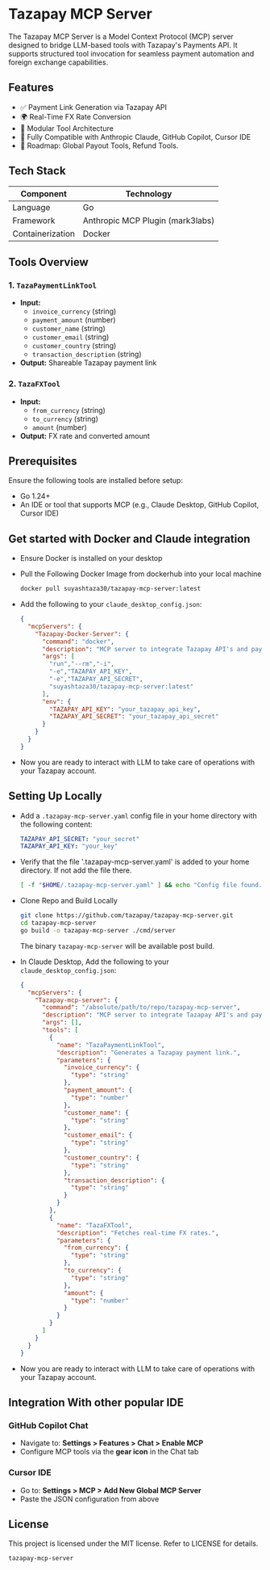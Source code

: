 # Tazapay MCP Server

The Tazapay MCP Server is a Model Context Protocol (MCP) server designed to bridge LLM-based tools with Tazapay's Payments API. It supports structured tool invocation for seamless payment automation and foreign exchange capabilities.

## Features

* ✅ Payment Link Generation via Tazapay API
* 🌍 Real-Time FX Rate Conversion
* 🧩 Modular Tool Architecture
* 🔗 Fully Compatible with Anthropic Claude, GitHub Copilot, Cursor IDE
* 📝 Roadmap: Global Payout Tools, Refund Tools.

## Tech Stack

| Component | Technology |
|-----------|------------|
| Language | Go |
| Framework | Anthropic MCP Plugin (mark3labs) |
| Containerization | Docker |

## Tools Overview

### 1. `TazaPaymentLinkTool`
* **Input:**
   * `invoice_currency` (string)
   * `payment_amount` (number)
   * `customer_name` (string)
   * `customer_email` (string)
   * `customer_country` (string)
   * `transaction_description` (string)
* **Output:** Shareable Tazapay payment link

### 2. `TazaFXTool`
* **Input:**
   * `from_currency` (string)
   * `to_currency` (string)
   * `amount` (number)
* **Output:** FX rate and converted amount

## Prerequisites

Ensure the following tools are installed before setup:

* Go 1.24+
* An IDE or tool that supports MCP (e.g., Claude Desktop, GitHub Copilot, Cursor IDE)

## Get started with Docker and Claude integration

- Ensure Docker is installed on your desktop
  
- Pull the Following Docker Image from dockerhub into your local machine
  ```bash
  docker pull suyashtaza30/tazapay-mcp-server:latest
  ```

- Add the following to your `claude_desktop_config.json`:
   ```json
   {
     "mcpServers": {
       "Tazapay-Docker-Server": {
         "command": "docker",
         "description": "MCP server to integrate Tazapay API's and payments solutions.",
         "args": [
           "run","--rm","-i",
           "-e","TAZAPAY_API_KEY",
           "-e","TAZAPAY_API_SECRET",
           "suyashtaza30/tazapay-mcp-server:latest"
         ],
         "env": {
           "TAZAPAY_API_KEY": "your_tazapay_api_key",
           "TAZAPAY_API_SECRET": "your_tazapay_api_secret"
         }
       }
     }
   }
   ```
- Now you are ready to interact with LLM to take care of operations with your Tazapay account.

## Setting Up Locally 

* Add a `.tazapay-mcp-server.yaml` config file in your home directory with the following content:

   ```yaml
   TAZAPAY_API_SECRET: "your_secret"
   TAZAPAY_API_KEY: "your_key"
   ```
   
- Verify that the file '.tazapay-mcp-server.yaml' is added to your home directory. If not add the file there.
  ```bash
  [ -f "$HOME/.tazapay-mcp-server.yaml" ] && echo "Config file found." || echo "Config file missing at $HOME/.tazapay-mcp-server.yaml"
  ```
- Clone Repo and Build Locally

   ```bash
   git clone https://github.com/tazapay/tazapay-mcp-server.git
   cd tazapay-mcp-server
   go build -o tazapay-mcp-server ./cmd/server
   ```
   The binary `tazapay-mcp-server` will be available post build.

- In Claude Desktop, Add the following to your `claude_desktop_config.json`:
   
   ```json
   {
     "mcpServers": {
       "Tazapay-mcp-server": {
         "command": "/absolute/path/to/repo/tazapay-mcp-server",
         "description": "MCP server to integrate Tazapay API's and payments solutions.",
         "args": [],
         "tools": [
           {
             "name": "TazaPaymentLinkTool",
             "description": "Generates a Tazapay payment link.",
             "parameters": {
               "invoice_currency": {
                 "type": "string"
               },
               "payment_amount": {
                 "type": "number"
               },
               "customer_name": {
                 "type": "string"
               },
               "customer_email": {
                 "type": "string"
               },
               "customer_country": {
                 "type": "string"
               },
               "transaction_description": {
                 "type": "string"
               }
             }
           },
           {
             "name": "TazaFXTool",
             "description": "Fetches real-time FX rates.",
             "parameters": {
               "from_currency": {
                 "type": "string"
               },
               "to_currency": {
                 "type": "string"
               },
               "amount": {
                 "type": "number"
               }
             }
           }
         ]
       }
     }
   }
   ```
- Now you are ready to interact with LLM to take care of operations with your Tazapay account.

## Integration With other popular IDE 

### GitHub Copilot Chat
* Navigate to: **Settings > Features > Chat > Enable MCP**
* Configure MCP tools via the **gear icon** in the Chat tab

### Cursor IDE
* Go to: **Settings > MCP > Add New Global MCP Server**
* Paste the JSON configuration from above

## License

This project is licensed under the MIT license. Refer to LICENSE for details.

```
tazapay-mcp-server

```